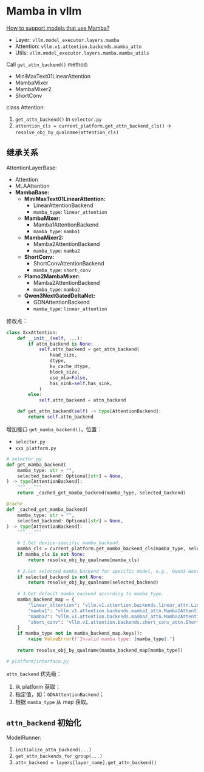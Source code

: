 # Mamba in vllm

[How to support models that use Mamba?](https://docs.vllm.ai/en/stable/contributing/model/basic.html?h=mamba#how-to-support-models-that-use-mamba)

- Layer: `vllm.model_executor.layers.mamba`
- Attention: `vllm.v1.attention.backends.mamba_attn`
- Utils: `vllm.model_executor.layers.mamba.mamba_utils`

Call `get_attn_backend()` method:

- MiniMaxText01LinearAttention
- MambaMixer
- MambaMixer2
- ShortConv

class Attention:

1. `get_attn_backend()` in `selector.py`
2. `attention_cls = current_platform.get_attn_backend_cls()` -> `resolve_obj_by_qualname(attention_cls)`

## 继承关系

AttentionLayerBase:

- Attention
- MLAAttention
- **MambaBase:**
  - **MiniMaxText01LinearAttention:**
    - LinearAttentionBackend
    - `mamba_type`: `linear_attention`
  - **MambaMixer:**
    - Mamba1AttentionBackend
    - `mamba_type`: `mamba1`
  - **MambaMixer2:**
    - Mamba2AttentionBackend
    - `mamba_type`: `mamba2`
  - **ShortConv:**
    - ShortConvAttentionBackend
    - `mamba_type`: `short_conv`
  - **Plamo2MambaMixer:**
    - Mamba2AttentionBackend
    - `mamba_type`: `mamba2`
  - **Qwen3NextGatedDeltaNet:**
    - GDNAttentionBackend
    - `mamba_type`: `linear_attention`

修改点：

```python
class XxxAttention:
    def __init__(self, ...):
        if attn_backend is None:
            self.attn_backend = get_attn_backend(
                head_size,
                dtype,
                kv_cache_dtype,
                block_size,
                use_mla=False,
                has_sink=self.has_sink,
            )
        else:
            self.attn_backend = attn_backend

    def get_attn_backend(self) -> type[AttentionBackend]:
        return self.attn_backend
```

增加接口 `get_mamba_backend()`，位置：

- `selector.py`
- `xxx_platform.py`

```python
# selector.py
def get_mamba_backend(
    mamba_type: str = "",
    selected_backend: Optional[str] = None,
) -> type[AttentionBackend]:
    """..."""
    return _cached_get_mamba_backend(mamba_type, selected_backend)

@cache
def _cached_get_mamba_backend(
    mamba_type: str = "",
    selected_backend: Optional[str] = None,
) -> type[AttentionBackend]:
    """..."""

    # 1.Get device-specific mamba_backend.
    mamba_cls = current_platform.get_mamba_backend_cls(mamba_type, selected_backend)
    if mamba_cls is not None:
        return resolve_obj_by_qualname(mamba_cls)
    
    # 2.Get selected mamba_backend for specific model, e.g., Qwen3-Next.
    if selected_backend is not None:
        return resolve_obj_by_qualname(selected_backend)
    
    # 3.Get default mamba_backend according to mamba_type.
    mamba_backend_map = {
        "linear_attention": "vllm.v1.attention.backends.linear_attn.LinearAttentionBackend",
        "mamba1": "vllm.v1.attention.backends.mamba1_attn.Mamba1AttentionBackend",
        "mamba2": "vllm.v1.attention.backends.mamba2_attn.Mamba2AttentionBackend",
        "short_conv": "vllm.v1.attention.backends.short_conv_attn.ShortConvAttentionBackend",
    }
    if mamba_type not in mamba_backend_map.keys():
        raise ValueError(f"Invalid mamba type: {mamba_type}.")
    
    return resolve_obj_by_qualname(mamba_backend_map[mamba_type])
```

```python
# platform/interface.py

```

`attn_backend` 优先级：

1. 从 platform 获取；
2. 指定值，如：`GDNAttentionBackend`；
3. 根据 `mamba_type` 从 map 获取。

## `attn_backend` 初始化

ModelRunner:

1. `initialize_attn_backend(...)`
2. `get_attn_backends_for_group(...)`
3. `attn_backend = layers[layer_name].get_attn_backend()`
